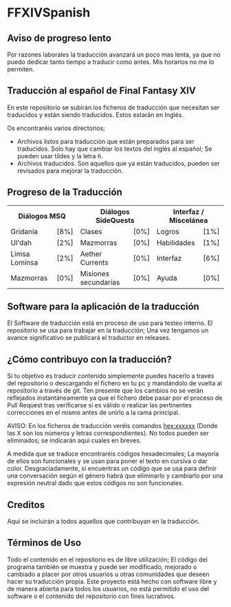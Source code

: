# FFXIVSpanish

## Aviso de progreso lento
Por razones laborales la traducción avanzará un poco mas lenta, ya que no puedo dedicar tanto tiempo a traducir como antes. Mis horarios no me lo permiten.

## Traducción al español de Final Fantasy XIV
En este repositorio se subirán los ficheros de traducción que necesitan ser traducidos y están siendo traducidos. Estos estarán en Inglés.<br/>

Os encontraréis varios directorios;<br/>
- Archivos listos para traducción que están preparados para ser traducidos. Solo hay que cambiar los textos del inglés al español; Se pueden usar tildes y la letra ñ.<br/>
- Archivos traducidos. Son aquellos que ya están traducidos, pueden ser revisados para mejorar la traducción.<br/>

## Progreso de la Traducción 
<table>
  <tr>
    <th colspan="2">Diálogos MSQ</th>
    <th colspan="2">Diálogos SideQuests</th>
    <th colspan="2">Interfaz / Miscelánea</th>
  </tr>
  <tr>
    <td>Gridania</td>
    <td>[8%]</td>
    <td>Clases</td>
    <td>[0%]</td>
    <td>Logros</td>
    <td>[1%]</td>
  </tr>
  <tr>
    <td>Ul'dah</td>
    <td>[2%]</td>
    <td>Mazmorras</td>
    <td>[0%]</td>
    <td>Habilidades</td>
    <td>[1%]</td>
  </tr>
  <tr>
    <td>Limsa Lominsa</td>
    <td>[2%]</td>
    <td>Aether Currents</td>
    <td>[0%]</td>
    <td>Interfaz</td>
    <td>[6%]</td>
  </tr>
  <tr>
    <td>Mazmorras</td>
    <td>[0%]</td>
    <td>Misiones secundarias</td>
    <td>[0%]</td>
    <td>Ayuda</td>
    <td>[0%]</td>
  </tr>
</table>

## Software para la aplicación de la traducción
El Software de traducción está en proceso de uso para testeo interno. El repositorio se usa para trabajar en la traducción; Una vez tengamos un avance significativo se publicará el traductor en releases.

## ¿Cómo contribuyo con la traducción?
Si tu objetivo es traducir contenido simplemente puedes hacerlo a través del repositorio o descargando el fichero en tu pc y mandándolo de vuelta al repositorio a través de git. Ten presente que los cambios no se verán reflejados instantáneamente ya que el fichero debe pasar por el proceso de Pull Request tras verificarse si es válido o realizar las pertinentes correcciones en el mismo antes de unirlo a la rama principal.<br/>

AVISO: En los ficheros de traducción veréis comandos <hex:xxxxxx> (Donde las X son los números y letras correspondientes). No todos pueden ser eliminados; se indicarán aquí cuales en breves.

A medida que se traduce encontraréis códigos hexadecimales; La mayoría de ellos son funcionales y se usan para poner el texto en cursiva o dar color. Desgraciadamente, si encuentras un código que se usa para definir una conversación según el género habrá que eliminarlo y cambiarlo por una expresión neutral dado que estos códigos no son funcionales.

## Creditos
Aquí se incluirán a todos aquellos que contribuyan en la traducción.

## Términos de Uso
Todo el contenido en el repositorio es de libre utilización; El código del programa también se muestra y puede ser modificado, mejorado o cambiado a placer por otros usuarios u otras comunidades que deseen hacer su traducción propia. Este proyecto está hecho con software libre y de manera abierta para todos los usuarios, no está permitido el uso del software o el contenido del repositorio con fines lucrativos.
